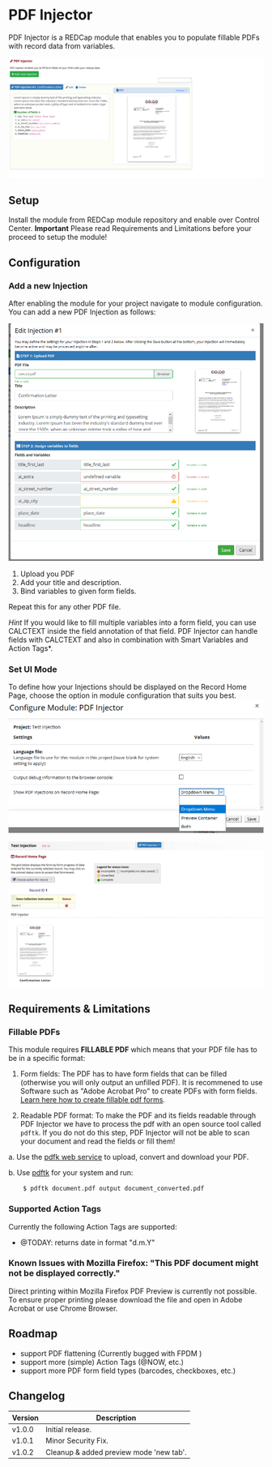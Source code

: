 # PDF Injector
PDF Injector is a REDCap module that enables you to populate fillable PDFs with record data from variables. 

![alt text](/img/pdf_injector_screen_1.png "Screenshot 1")

## Setup

Install the module from REDCap module repository and enable over Control Center. **Important** Please read Requirements and Limitations before your proceed to setup the module!

## Configuration

### Add a new Injection
After enabling the module for your project navigate to module configuration. You can add a new PDF Injection as follows:

![alt text](/img/pdf_injector_screen_2.png "Screenshot 2")


1. Upload you PDF
2. Add your title and description.
3. Bind variables to given form fields.

Repeat this for any other PDF file.

*Hint* If you would like to fill multiple variables into a form field, you can use CALCTEXT inside the field annotation of that field. PDF Injector can handle fields with CALCTEXT and also in combination with Smart Variables and Action Tags*.

### Set UI Mode
To define how your Injections should be displayed on the Record Home Page, choose the option in module configuration that suits you best.
![alt text](/img/pdf_injector_screen_config.png "Screenshot Configuration")

![alt text](/img/pdf_injector_screen_3.png "Screenshot 3")


## Requirements & Limitations

### Fillable PDFs
This module requires **FILLABLE PDF** which means that your PDF file has to be in a specific format:
1. Form fields:
The PDF has to have form fields that can be filled (otherwise you will only output an unfilled PDF). It is recommened to use Software such as 
"Adobe Acrobat Pro" to create PDFs with form fields. [Learn here how to create fillable pdf forms](https://acrobat.adobe.com/us/en/acrobat/how-to/create-fillable-pdf-forms-creator.html).

2. Readable PDF format:
To make the PDF and its fields readable through PDF Injector we have to process the pdf with an open source tool called `pdftk`.
If you do not do this step, PDF Injector will not be able to scan your document and read the fields or fill them!

a. Use the [pdfk web service](https://pdftk-web-service.herokuapp.com/) to upload, convert and download your PDF.

b. Use [pdftk](https://www.pdflabs.com/tools/pdftk-server/) for your system and run:

```
    $ pdftk document.pdf output document_converted.pdf

```

### Supported Action Tags
Currently the following Action Tags are supported:
- @TODAY: returns date in format "d.m.Y"

### Known Issues with Mozilla Firefox: "This PDF document might not be displayed correctly."
Direct printing within Mozilla Firefox PDF Preview is currently not possible. To ensure proper printing please download the file and open in Adobe Acrobat or use Chrome Browser.

##  Roadmap
- support PDF flattening (Currently bugged with FPDM )
- support more (simple) Action Tags (@NOW, etc.)
- support more PDF form field types (barcodes, checkboxes, etc.)

## Changelog

Version | Description
------- | --------------------
v1.0.0  | Initial release.
v1.0.1  | Minor Security Fix.
v1.0.2  | Cleanup & added preview mode 'new tab'.